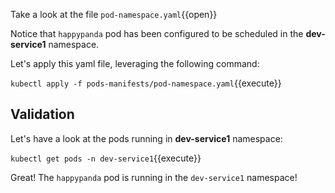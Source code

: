 Take a look at the file `pod-namespace.yaml`{{open}}

Notice that `happypanda` pod has been configured to be scheduled in the **dev-service1** namespace.

Let's apply this yaml file, leveraging the following command:

`kubectl apply -f pods-manifests/pod-namespace.yaml`{{execute}}

## Validation

Let's have a look at the pods running in **dev-service1** namespace:

`kubectl get pods -n dev-service1`{{execute}}

Great! The `happypanda` pod is running in the `dev-service1` namespace!
